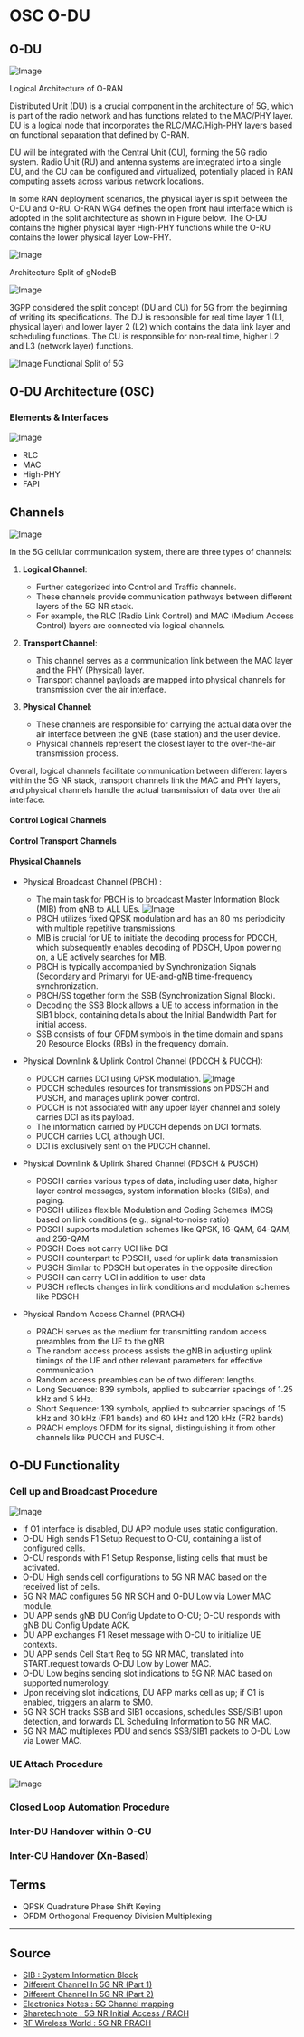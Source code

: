 # OSC O-DU

## O-DU

![Image](https://raw.githubusercontent.com/bmw-ece-ntust/internship/2024-TEEP-24-Reyhan/Images/Logical%20Architecture%20of%20O-RAN.png)

Logical Architecture of O-RAN

Distributed Unit (DU) is a crucial component in the architecture of 5G, which is part of the radio network and has functions related to the MAC/PHY layer. DU is a logical node that incorporates the RLC/MAC/High-PHY layers based on functional separation that defined by O-RAN.

DU will be integrated with the Central Unit (CU), forming the 5G radio system. Radio Unit (RU) and antenna systems are integrated into a single DU, and the CU can be configured and virtualized, potentially placed in RAN computing assets across various network locations.

In some RAN deployment scenarios, the physical layer is split between the O-DU and O-RU. O-RAN WG4 defines the open front haul interface which is adopted in the split architecture as shown in Figure below. The O-DU 
contains the higher physical layer High-PHY functions while the O-RU contains the lower physical layer Low-PHY.

![Image](https://raw.githubusercontent.com/bmw-ece-ntust/internship/2024-TEEP-24-Reyhan/Images/gNodeB.png) 

Architecture Split of gNodeB

![Image](https://raw.githubusercontent.com/bmw-ece-ntust/internship/2024-TEEP-24-Reyhan/Images/O-DU%20Functional%20Blocks.png)

3GPP considered the split concept (DU and CU) for 5G from the beginning of writing its specifications. The DU is responsible for real time layer 1 (L1, physical layer) and lower layer 2 (L2) which contains the data link layer and scheduling functions. The CU is responsible for non-real time, higher L2 and L3 (network layer) functions.

![Image](https://raw.githubusercontent.com/bmw-ece-ntust/internship/2024-TEEP-24-Reyhan/Images/Layer%20Split.jpg) Functional Split of 5G

## O-DU Architecture (OSC)

### Elements & Interfaces
![Image](https://media.licdn.com/dms/image/C4D12AQE6NK_84tUh1A/article-inline_image-shrink_1500_2232/0/1648085580383?e=1716422400&v=beta&t=v6vfVk64rW82HpWnjy0Ian9JeTWUHxfzbc8OL62Q0D8)
* RLC
* MAC
* High-PHY
* FAPI
## Channels
![Image](https://media.licdn.com/dms/image/C5612AQEfzCRX7sT4bQ/article-cover_image-shrink_720_1280/0/1646707724354?e=1716422400&v=beta&t=LGy9dYfNXGxuqu_bRcvhNG2Q6buVdL_NvXwiUV_S1Gc)

In the 5G cellular communication system, there are three types of channels:

1. **Logical Channel**:
   - Further categorized into Control and Traffic channels.
   - These channels provide communication pathways between different layers of the 5G NR stack.
   - For example, the RLC (Radio Link Control) and MAC (Medium Access Control) layers are connected via logical channels.

2. **Transport Channel**:
   - This channel serves as a communication link between the MAC layer and the PHY (Physical) layer.
   - Transport channel payloads are mapped into physical channels for transmission over the air interface.

3. **Physical Channel**:
   - These channels are responsible for carrying the actual data over the air interface between the gNB (base station) and the user device.
   - Physical channels represent the closest layer to the over-the-air transmission process.

Overall, logical channels facilitate communication between different layers within the 5G NR stack, transport channels link the MAC and PHY layers, and physical channels handle the actual transmission of data over the air interface.

#### Control Logical Channels

#### Control Transport Channels

#### Physical Channels
* Physical Broadcast Channel (PBCH) :
  - The main task for PBCH is to broadcast Master Information Block (MIB) from gNB to ALL UEs.
    ![Image](https://media.licdn.com/dms/image/C5612AQGC-JUw0-5A2Q/article-inline_image-shrink_1500_2232/0/1646707809446?e=1716422400&v=beta&t=BCoLv5VUrAcIHgtsI1DFgc274jrujfuZOkPn9lNnQkE)
  - PBCH utilizes fixed QPSK modulation and has an 80 ms periodicity with multiple repetitive transmissions.
  - MIB is crucial for UE to initiate the decoding process for PDCCH, which subsequently enables decoding of PDSCH, Upon powering on, a UE actively searches for MIB.
  - PBCH is typically accompanied by Synchronization Signals (Secondary and Primary) for UE-and-gNB time-frequency synchronization.
  - PBCH/SS together form the SSB (Synchronization Signal Block).
  - Decoding the SSB Block allows a UE to access information in the SIB1 block, containing details about the Initial Bandwidth Part for initial access.
  - SSB consists of four OFDM symbols in the time domain and spans 20 Resource Blocks (RBs) in the frequency domain.

* Physical Downlink & Uplink Control Channel (PDCCH & PUCCH):
  - PDCCH carries DCI using QPSK modulation.
    ![Image](https://media.licdn.com/dms/image/C5612AQGCs7XCqLBHRg/article-inline_image-shrink_1500_2232/0/1646707943962?e=1716422400&v=beta&t=f28B-WK68N51vme18s22t3VL2AGnUKUdg_6Vwy5zC-g)
  - PDCCH schedules resources for transmissions on PDSCH and PUSCH, and manages uplink power control.
  - PDCCH is not associated with any upper layer channel and solely carries DCI as its payload.
  - The information carried by PDCCH depends on DCI formats.
  - PUCCH carries UCI, although UCI.
  - DCI is exclusively sent on the PDCCH channel.

* Physical Downlink & Uplink Shared Channel (PDSCH & PUSCH)
  - PDSCH carries various types of data, including user data, higher layer control messages, system information blocks (SIBs), and paging.
  - PDSCH utilizes flexible Modulation and Coding Schemes (MCS) based on link conditions (e.g., signal-to-noise ratio)
  - PDSCH supports modulation schemes like QPSK, 16-QAM, 64-QAM, and 256-QAM
  - PDSCH Does not carry UCI like DCI
  - PUSCH counterpart to PDSCH, used for uplink data transmission
  - PUSCH Similar to PDSCH but operates in the opposite direction
  - PUSCH can carry UCI in addition to user data
  - PUSCH reflects changes in link conditions and modulation schemes like PDSCH

* Physical Random Access Channel (PRACH)
  - PRACH serves as the medium for transmitting random access preambles from the UE to the gNB 
  - The random access process assists the gNB in adjusting uplink timings of the UE and other relevant parameters for effective communication
  - Random access preambles can be of two different lengths. 
  - Long Sequence: 839 symbols, applied to subcarrier spacings of 1.25 kHz and 5 kHz. 
  - Short Sequence: 139 symbols, applied to subcarrier spacings of 15 kHz and 30 kHz (FR1 bands) and 60 kHz and 120 kHz (FR2 bands)
  - PRACH employs OFDM for its signal, distinguishing it from other channels like PUCCH and PUSCH.

## O-DU Functionality

### Cell up and Broadcast Procedure
![Image](https://docs.o-ran-sc.org/projects/o-ran-sc-o-du-l2/en/latest/_images/CellUpAndBroadcast.png)

- If O1 interface is disabled, DU APP module uses static configuration.
- O-DU High sends F1 Setup Request to O-CU, containing a list of configured cells.
- O-CU responds with F1 Setup Response, listing cells that must be activated.
- O-DU High sends cell configurations to 5G NR MAC based on the received list of cells.
- 5G NR MAC configures 5G NR SCH and O-DU Low via Lower MAC module.
- DU APP sends gNB DU Config Update to O-CU; O-CU responds with gNB DU Config Update ACK.
- DU APP exchanges F1 Reset message with O-CU to initialize UE contexts.
- DU APP sends Cell Start Req to 5G NR MAC, translated into START.request towards O-DU Low by Lower MAC.
- O-DU Low begins sending slot indications to 5G NR MAC based on supported numerology.
- Upon receiving slot indications, DU APP marks cell as up; if O1 is enabled, triggers an alarm to SMO.
- 5G NR SCH tracks SSB and SIB1 occasions, schedules SSB/SIB1 upon detection, and forwards DL Scheduling Information to 5G NR MAC.
- 5G NR MAC multiplexes PDU and sends SSB/SIB1 packets to O-DU Low via Lower MAC.
### UE Attach Procedure
![Image](https://docs.o-ran-sc.org/projects/o-ran-sc-o-du-l2/en/latest/_images/UeAttach.png)
### Closed Loop Automation Procedure

### Inter-DU Handover within O-CU

### Inter-CU Handover (Xn-Based)

## Terms
- QPSK  Quadrature Phase Shift Keying
- OFDM  Orthogonal Frequency Division Multiplexing 
---
## Source
* [SIB : System Information Block](https://www.linkedin.com/pulse/sib-system-information-block-lte-techlte-world/)
* [Different Channel In 5G NR (Part 1)](https://www.linkedin.com/pulse/different-channels-5g-nr-part-1-shan-jaffry/)
* [Different Channel In 5G NR (Part 2)](https://www.linkedin.com/pulse/different-channels-5g-nr-part-2-shan-jaffry/)
* [Electronics Notes : 5G Channel mapping](https://www.electronics-notes.com/articles/connectivity/5g-mobile-wireless-cellular/data-channels-physical-transport-logical.php)
* [Sharetechnote : 5G NR Initial Access / RACH](https://www.sharetechnote.com/html/5G/5G_RACH.html)
* [RF Wireless World : 5G NR PRACH](https://www.rfwireless-world.com/5G/5G-NR-PRACH.html)
